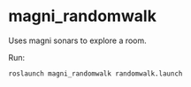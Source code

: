 # magni_randomwalk
Uses magni sonars to explore a room.

Run:

    roslaunch magni_randomwalk randomwalk.launch
